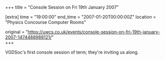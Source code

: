 +++
title = "Console Session on Fri 19th January 2007"

[extra]
time = "19:00:00"
end_time = "2007-01-20T00:00:00Z"
location = "Physics Concourse Computer Rooms"

original = "https://uwcs.co.uk/events/console-session-on-fri-19th-january-2007-1474488988121/"    
+++

VGDSoc's first console session of term; they're inviting us along.

